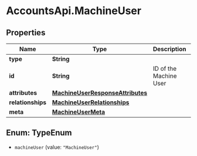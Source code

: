 # AccountsApi.MachineUser

## Properties
Name | Type | Description | Notes
------------ | ------------- | ------------- | -------------
**type** | **String** |  | 
**id** | **String** | ID of the Machine User  | 
**attributes** | [**MachineUserResponseAttributes**](MachineUserResponseAttributes.md) |  | [optional] 
**relationships** | [**MachineUserRelationships**](MachineUserRelationships.md) |  | [optional] 
**meta** | [**MachineUserMeta**](MachineUserMeta.md) |  | [optional] 

<a name="TypeEnum"></a>
## Enum: TypeEnum

* `machineUser` (value: `"MachineUser"`)

